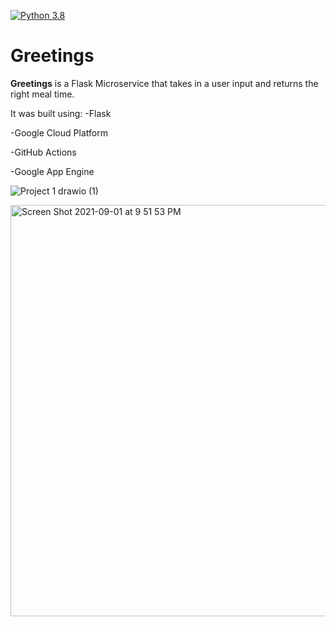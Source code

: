 [![Python 3.8](https://github.com/marlhakizi/Greetings/actions/workflows/main.yml/badge.svg)](https://github.com/marlhakizi/Greetings/actions/workflows/main.yml)
# Greetings



**Greetings** is a Flask Microservice that takes in a user input and returns the right meal time.

It was built using:
-Flask

-Google Cloud Platform

-GitHub Actions

-Google App Engine

![Project 1 drawio (1)](https://user-images.githubusercontent.com/47464258/136590620-b1ce4466-ce57-454a-808d-52e01bb1697c.png)

<img width="658" alt="Screen Shot 2021-09-01 at 9 51 53 PM" src="https://user-images.githubusercontent.com/47464258/131768717-5e3ef3e4-880a-4997-8688-5e6dfa0fba13.png">

